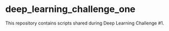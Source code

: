 # deep_learning_challenge_one
This repository contains scripts shared during Deep Learning Challenge #1.
